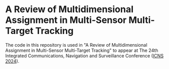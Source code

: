 # A Review of Multidimensional Assignment in Multi-Sensor Multi-Target Tracking

The code in this repository is used in "A Review of Multidimensional Assignment in Multi-Sensor Multi-Target Tracking" to appear at The 24th Integrated Communications, Navigation and Surveillance Conference ([ICNS 2024](https://i-cns.org)).
